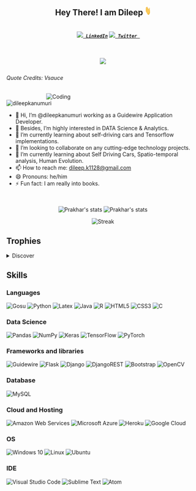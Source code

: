 <!-- README Intro -->
<h2 align='center'>Hey There! I am Dileep <img src="https://raw.githubusercontent.com/ABSphreak/ABSphreak/master/gifs/Hi.gif" height="25px" width="15px"></h2>

<h5 align="center">
  <code>
    <a href="https://www.linkedin.com/in/dileep-kanumuri-/" title="LinkedIn Profile"><img width="22" src="https://github.com/zumrudu-anka/zumrudu-anka/blob/master/images/linkedin.svg"> LinkedIn</a></code>
  <code><a href="https://twitter.com/DileepKanumuri?t=SVU7kUwxhbVIsA2HWzMszA&s=09" title="Twitter"><img width="22" src="https://upload.wikimedia.org/wikipedia/sco/9/9f/Twitter_bird_logo_2012.svg"> Twitter </a></code>
  
</h5>
<h1 align="center">
  <a href="">
    <img src="https://readme-typing-svg.herokuapp.com?lines=Born+too+late+to+explore+the+Earth%2C;Born+too+early+to+explore+the+Galaxy%2C;+Born+just+in+time+to+explore+Data.">
  </a>
</h1>

<h6> Quote Credits: Vsauce </h6> 
<img align="right" alt="Coding" width="400" src="https://cdn.dribbble.com/users/1162077/screenshots/3848914/programmer.gif">
<p align="left"> <img src="https://komarev.com/ghpvc/?username=dileepkanumuri&label=Profile%20views&color=0e75b6&style=flat" alt="dileepkanumuri" /> </p>


<!--
**dileepkanumuri/dileepkanumuri** is a ✨ _special_ ✨ repository because its `README.md` (this file) appears on your GitHub profile.

Here are some ideas to get you started:

- 💬 Ask me about the intersection of technology and finance
-->
- 👋 Hi, I’m @dileepkanumuri working as a Guidewire Application Developer.
- 👀 Besides, I’m highly interested in DATA Science & Analytics.
- 🌱 I’m currently learning about self-driving cars and Tensorflow implementations.
- 💞️ I’m looking to collaborate on any cutting-edge technology projects.
- 🌱 I’m currently learning about Self Driving Cars, Spatio-temporal analysis, Human Evolution. 
- 📫 How to reach me: [dileep.k1128@gmail.com](mailto:dileep.k1128@gmail.com)
- 😄 Pronouns: he/him
- ⚡ Fun fact: I am really into books.

<br/>

<p align="center"> 
  <img src="https://github-profile-summary-cards.vercel.app/api/cards/stats?username=dileepkanumuri&theme=github" alt="Prakhar's stats" />
  <img src="https://github-profile-summary-cards.vercel.app/api/cards/repos-per-language?username=dileepkanumuri&theme=github" alt="Prakhar's stats" />
</p>

<!-- <p align="center"> 
  <img src="https://github.com/dileepkanumuri/github-stats/blob/master/generated/overview.svg" alt="Contributions" />
  <img src="https://github.com/dileepkanumuri/github-stats/blob/master/generated/languages.svg" alt="Languages of Prakhar" />  
</p> -->

<!-- <p align="center"><img align="center" src="https://github-readme-stats.vercel.app/api?username=dileepkanumuri&show_icons=true&theme=dracula" /></p> -->
<p align="center"> 
  <img src="https://github-readme-streak-stats.herokuapp.com?user=dileepkanumuri&theme=highcontrast&date_format=M%20j%5B%2C%20Y%5D" alt="Streak" />
</p>

## Trophies
<details><summary>Discover</summary>
<p align="left">
<img width=900 src="https://github-profile-trophy.vercel.app/?username=dileepkanumuri&column=7&theme=gruvbox&no-frame=true"/>
</details>

## Skills

### Languages
<p float="left">
<img alt="Gosu" src="https://img.shields.io/badge/Gosu-FFD43B?style=for-the-badge&logo=gosu&logoColor=darkgreen" />
<img alt="Python" src="https://img.shields.io/badge/python-%23777BB4.svg?style=for-the-badge&logo=python&logoColor=white"/>
<img alt="Latex" src="https://img.shields.io/badge/latex-%23008080.svg?style=for-the-badge&logo=latex&logoColor=white"/>
<img alt="Java" src="https://img.shields.io/badge/java-%23ED8B00.svg?style=for-the-badge&logo=Java&logoColor=white"/>
<img alt="R" src="https://img.shields.io/badge/r-%23276DC3.svg?style=for-the-badge&logo=r&logoColor=white"/>
<img alt="HTML5" src="https://img.shields.io/badge/html5-%23E34F26.svg?style=for-the-badge&logo=html5&logoColor=white"/>
<img alt="CSS3" src="https://img.shields.io/badge/css3-%231572B6.svg?style=for-the-badge&logo=css3&logoColor=white"/>
<img alt="C" src="https://img.shields.io/badge/c-%2300599C.svg?style=for-the-badge&logo=c&logoColor=white"/>
</p>
                                                                                           
### Data Science

<p float="left">
  <img alt="Pandas" src="https://img.shields.io/badge/pandas-%23150458.svg?style=for-the-badge&logo=pandas&logoColor=white" />
  <img alt="NumPy" src="https://img.shields.io/badge/numpy-%23013243.svg?style=for-the-badge&logo=numpy&logoColor=white" />
  <img alt="Keras" src="https://img.shields.io/badge/Keras-%23D00000.svg?style=for-the-badge&logo=Keras&logoColor=white"/>
  <img alt="TensorFlow" src="https://img.shields.io/badge/TensorFlow-%23FF6F00.svg?style=for-the-badge&logo=TensorFlow&logoColor=white" />
  <img alt="PyTorch" src="https://img.shields.io/badge/PyTorch-%23EE4C2C.svg?style=for-the-badge&logo=PyTorch&logoColor=white" />
  
</p>



### Frameworks and libraries
<p float="left">
  <img alt="Guidewire" src="https://img.shields.io/badge/Guidewire-745b7d.svg?style=for-the-badge&logo=guidewire&logoColor=white"/>
  <img alt="Flask" src="https://img.shields.io/badge/flask-%23000.svg?style=for-the-badge&logo=flask&logoColor=white"/>
  <img alt="Django" src="https://img.shields.io/badge/django-%23092E20.svg?style=for-the-badge&logo=django&logoColor=white"/>
  <img alt="DjangoREST" src="https://img.shields.io/badge/DJANGO-REST-ff1709?style=for-the-badge&logo=django&logoColor=white&color=ff1709&labelColor=gray"/>
  <img alt="Bootstrap" src="https://img.shields.io/badge/bootstrap-%23563D7C.svg?style=for-the-badge&logo=bootstrap&logoColor=white"/>
  <img alt="OpenCV" src="https://img.shields.io/badge/opencv-%23white.svg?style=for-the-badge&logo=opencv&logoColor=white"/>
  
</p>

### Database
<p float="left">
<img alt="MySQL" src="https://img.shields.io/badge/MySQL-00000F?style=for-the-badge&logo=mysql&logoColor=white"/>
</p>

### Cloud and Hosting
<p float="left">
  <img alt="Amazon Web Services" src="https://img.shields.io/badge/AWS-FFEACA?style=for-the-badge&logo=Amazon&logoColor=white%22"/>
  <img alt="Microsoft Azure" src="https://img.shields.io/badge/Microsoft%20Azure-4285F4?style=for-the-badge&logo=microsoft-azure&logoColor=white"/>
  <img alt="Heroku" src="https://img.shields.io/badge/heroku-%23430098.svg?style=for-the-badge&logo=heroku&logoColor=white"/>
  <img alt="Google Cloud" src="https://img.shields.io/badge/Google_Cloud-4285F4?style=for-the-badge&logo=google-cloud&logoColor=white" />
                                                                                                                                     
</p>

  
### OS
<p float="left">
<img alt="Windows 10" src="https://img.shields.io/badge/Windows-0078D6?style=for-the-badge&logo=windows&logoColor=white" />
<img alt="Linux" src="https://img.shields.io/badge/Linux-FCC624?style=for-the-badge&logo=linux&logoColor=black"/>
<img alt="Ubuntu" src="https://img.shields.io/badge/Ubuntu-E95420?style=for-the-badge&logo=ubuntu&logoColor=white" />
</p>

### IDE
<p float="left">
  <img alt="Visual Studio Code" src="https://img.shields.io/badge/VisualStudioCode-0078d7.svg?style=for-the-badge&logo=visual-studio-code&logoColor=white"/>
  <img alt="Sublime Text" src="https://img.shields.io/badge/sublime_text-%23575757.svg?style=for-the-badge&logo=sublime-text&logoColor=important"/>
  <img alt="Atom" src="https://img.shields.io/badge/Atom-%2366595C.svg?style=for-the-badge&logo=atom&logoColor=white"/>
</p>


 

